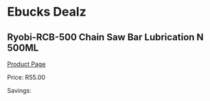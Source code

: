 
# Ebucks Dealz
## Ryobi-RCB-500 Chain Saw Bar Lubrication N 500ML
[Product Page](https://www.ebucks.com/web/shop/productSelected.do?prodId=1220461674&catId=370101825)

Price: R55.00

Savings: 


	
